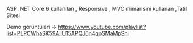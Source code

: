 ASP .NET Core 6 kullanılan , Responsive , MVC mimarisini kullanan ,Tatil Sitesi

Demo görüntüleri -> https://www.youtube.com/playlist?list=PLPCWhaSK59AilU15APQJ6n4qoSMaMpShi
